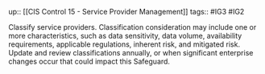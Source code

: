 up:: [[CIS Control 15 - Service Provider Management]]
tags:: #IG3 #IG2

Classify service providers. Classification consideration may include one or more characteristics, such as data sensitivity, data volume, availability requirements, applicable regulations, inherent risk, and mitigated risk. Update and review classifications annually, or when significant enterprise changes occur that could impact this Safeguard.